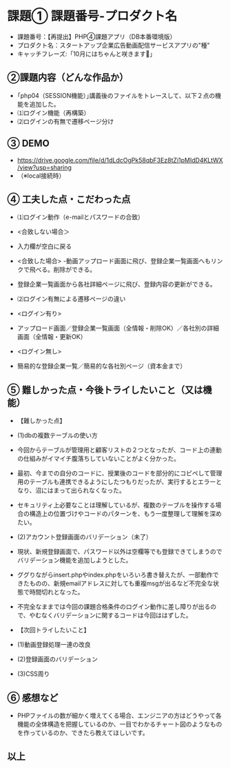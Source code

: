 # 課題① 課題番号-プロダクト名
- 課題番号：【再提出】PHP④課題アプリ（DB本番環境版）
- プロダクト名：スタートアップ企業広告動画配信サービスアプリの"種"
- キャッチフレーズ:「10月にはちゃんと咲きます🌸」

## ②課題内容（どんな作品か）
- ｢php04（SESSION機能）｣講義後のファイルをトレースして、以下２点の機能を追加した。
- ⑴ログイン機能（再構築）
- ⑵ログインの有無で遷移ページ分け

## ③ DEMO
- https://drive.google.com/file/d/1dLdcOgPk58qbF3Ez8tZi1pMIdD4KLtWX/view?usp=sharing
- （※local接続時）

## ④ 工夫した点・こだわった点

- ⑴ログイン動作（e-mailとパスワードの合致）
- <合致しない場合＞
- 入力欄が空白に戻る
- <合致した場合>
-動画アップロード画面に飛び、登録企業一覧画面へもリンクで飛べる。削除ができる。
- 登録企業一覧画面から各社詳細ページに飛び、登録内容の更新ができる。

- ⑵ログイン有無による遷移ページの違い
- <ログイン有り>
- アップロード画面／登録企業一覧画面（全情報・削除OK）／各社別の詳細画面（全情報・更新OK）
- <ログイン無し>
- 簡易的な登録企業一覧／簡易的な各社別ページ（資本金まで）

## ⑤ 難しかった点・今後トライしたいこと（又は機能）
- 【難しかった点】

- (1)dbの複数テーブルの使い方
- 今回からテーブルが管理用と顧客リストの２つとなったが、コード上の連動の仕組みがイマイチ腹落ちしていないことがよく分かった。
- 最初、今までの自分のコードに、授業後のコードを部分的にコピペして管理用のテーブルも連携できるようにしたつもりだったが、実行するとエラーとなり、沼にはまって出られなくなった。
- セキュリティ上必要なことは理解しているが、複数のテーブルを操作する場合の構造上の位置づけやコードのパターンを、もう一度整理して理解を深めたい。

- (2)アカウント登録画面のバリデーション（未了）
- 現状、新規登録画面で、パスワード以外は空欄等でも登録できてしまうのでバリデーション機能を追加しようとした。
- ググりながらinsert.phpやindex.phpをいろいろ書き替えたが、一部動作できたものの、新規emailアドレスに対しても重複msgが出るなど不完全な状態で時間切れとなった。
- 不完全なままでは今回の課題合格条件のログイン動作に差し障りが出るので、やむなくバリデーションに関するコードは今回ははずした。

- 【次回トライしたいこと】

- (1)動画登録処理一連の改良

- (2)登録画面のバリデーション

- (3)CSS周り

## ⑥ 感想など
- PHPファイルの数が細かく増えてくる場合、エンジニアの方はどうやって各機能の全体構造を把握しているのか、一目でわかるチャート図のようなものを作っているのか、できたら教えてほしいです。

## 以上